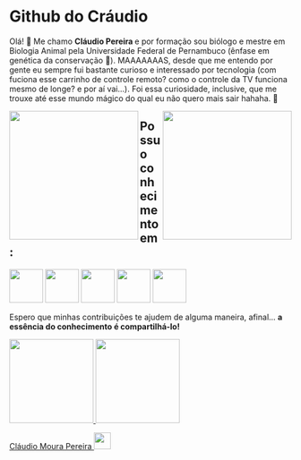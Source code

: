 # Github do Cráudio
Olá! 👋 Me chamo <b> Cláudio Pereira </b> e por formação sou biólogo e mestre em Biologia Animal pela Universidade Federal de Pernambuco (ênfase em genética da conservação 🧬). 
MAAAAAAAS, desde que me entendo por gente eu sempre fui bastante curioso e interessado por tecnologia (com fuciona esse carrinho de controle remoto? como o controle da TV funciona mesmo de longe? e por aí vai...). Foi essa curiosidade, inclusive, que me trouxe até esse mundo mágico do qual eu não quero mais sair hahaha.  🤟 



<div> <img align="right" height="230"src = "https://user-images.githubusercontent.com/101600143/167058283-5a788e5c-2f6c-4e2a-bacd-fca415f984d4.gif" /> 

<img align="left" height="230" src = "https://user-images.githubusercontent.com/101600143/167057929-f952fb10-05a7-4d98-b0ef-dd6b317150e1.gif" /> </div>


<div>                                                                                                                                           
<h2> Possuo conhecimento em: </h2>

<img src="https://cdn.jsdelivr.net/gh/devicons/devicon/icons/java/java-original-wordmark.svg" width="60" height="60"/> <img src="https://cdn.jsdelivr.net/gh/devicons/devicon/icons/mysql/mysql-original-wordmark.svg" width="60" height="60"/> <img src="https://cdn.jsdelivr.net/gh/devicons/devicon/icons/spring/spring-original-wordmark.svg" width="60" height="60"/> <img src="https://cdn.jsdelivr.net/gh/devicons/devicon/icons/photoshop/photoshop-line.svg" width="60" height="60"/> <img src="https://cdn.jsdelivr.net/gh/devicons/devicon/icons/git/git-original-wordmark.svg" width="60" height="60"/> 
</div>

Espero que minhas contribuições te ajudem de alguma maneira, afinal... <b> a essência do conhecimento é compartilhá-lo!</b>                                                                                                             

<div>
  <a href="https://github.com/nnetomoura">
  <img height="150em" src="https://github-readme-stats.vercel.app/api?username=nnetomoura&show_icons=true&theme=sift&include_all_commits=true&count_private=true"/>
  <img height="150em" src="https://github-readme-stats.vercel.app/api/top-langs/?username=nnetomoura&layout=compact&langs_count=7&theme=sift"/>
</div>

   
Cláudio Moura Pereira <a href="https://www.linkedin.com/in/claudiomourapereira/" target="_blank"> <img src="https://cdn.jsdelivr.net/gh/devicons/devicon/icons/linkedin/linkedin-original.svg" width="30" height = "30"/>
